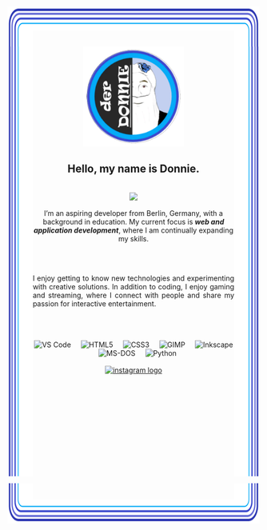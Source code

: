 <div align="center">
  <img src=".github/assets/corner-top-left.svg" valign="bottom" width="10%" height="80" alt=""><img
  src=".github/assets/edge-top.svg" valign="top" width="80%" height="48" alt=""><img
  src=".github/assets/corner-top-right.svg" valign="bottom" width="10%" height="80" alt="">
  <img src=".github/assets/edge-left.svg" align="left"  width="10%" height="860" alt=""><img
  src=".github/assets/edge-right.svg" align="right" width="10%" height="860" alt="">
  <div width="80%" align="center">
        <div align="center">
          <img height="200" src=".github/assets/LogoDonnie.png"  />
        </div>  
    <h2 align="center">Hello, my name is Donnie.</h2><br>
    <img src=".github/assets/foil.svg" width="75%">
    <p align="center">I’m an aspiring developer from Berlin, Germany, with a background in education. My current focus is <b><i>web and application development</i></b>, where I am continually expanding my skills.</p><br><br>
    <p align="justify">I enjoy getting to know new technologies and experimenting with creative solutions. In addition to coding, I enjoy gaming and streaming, where I connect with people and share my passion for interactive entertainment.</p></td>
    <br>
    <br>
    <br>
    <img src="https://cdn.jsdelivr.net/gh/devicons/devicon/icons/vscode/vscode-original.svg" height="40" alt="VS Code">
      <img width="12"> <img src="https://cdn.jsdelivr.net/gh/devicons/devicon/icons/html5/html5-original.svg"
        height="40" alt="HTML5"> <img width="12"> <img
        src="https://cdn.jsdelivr.net/gh/devicons/devicon/icons/css3/css3-original.svg" height="40" alt="CSS3"> <img
        width="12"> <img src="https://cdn.jsdelivr.net/gh/devicons/devicon/icons/gimp/gimp-original.svg" height="40"
        alt="GIMP"> <img width="12"> <img
        src="https://cdn.jsdelivr.net/gh/devicons/devicon/icons/inkscape/inkscape-original.svg" height="40"
        alt="Inkscape"> <img width="12"> <img
        src="https://cdn.jsdelivr.net/gh/devicons/devicon/icons/msdos/msdos-original.svg" height="40" alt="MS-DOS"> <img
        width="12"> <img src="https://cdn.jsdelivr.net/gh/devicons/devicon/icons/python/python-original.svg" height="40"
        alt="Python"> </div>
       <div align="">
    <br>
  <a href="https://www.instagram.com/DonnieZockt/" target="_blank">
    <img src="https://raw.githubusercontent.com/maurodesouza/profile-readme-generator/master/src/assets/icons/social/instagram/default.svg" width="52" height="40" alt="instagram logo"  />
  </a>
</div>
  </div>
  <br clear="both">

  <img src=".github/assets/corner-bottom-left.svg" width="10%" height="80" alt=""><img
  src=".github/assets/edge-bottom.svg" width="80%" height="48" alt=""><img
  src=".github/assets/corner-bottom-right.svg" width="10%" height="80" alt="">
</div>

